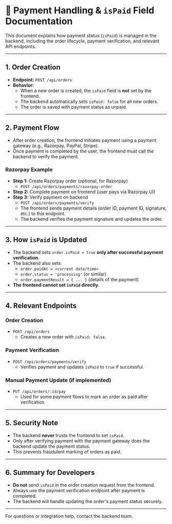 # 🧾 Payment Handling & `isPaid` Field Documentation

This document explains how payment status (`isPaid`) is managed in the backend, including the order lifecycle, payment verification, and relevant API endpoints.

---

## 1. **Order Creation**
- **Endpoint:** `POST /api/orders`
- **Behavior:**
  - When a new order is created, the `isPaid` field is **not** set by the frontend.
  - The backend automatically sets `isPaid: false` for all new orders.
  - The order is saved with payment status as unpaid.

---

## 2. **Payment Flow**
- After order creation, the frontend initiates payment using a payment gateway (e.g., Razorpay, PayPal, Stripe).
- Once payment is completed by the user, the frontend must call the backend to verify the payment.

### **Razorpay Example**
- **Step 1:** Create Razorpay order (optional, for Razorpay)
  - `POST /api/orders/payments/razorpay-order`
- **Step 2:** Complete payment on frontend (user pays via Razorpay UI)
- **Step 3:** Verify payment on backend
  - `POST /api/orders/payments/verify`
  - The frontend sends payment details (order ID, payment ID, signature, etc.) to this endpoint.
  - The backend verifies the payment signature and updates the order.

---

## 3. **How `isPaid` is Updated**
- The backend sets `order.isPaid = true` **only after successful payment verification**.
- The backend also sets:
  - `order.paidAt = <current date/time>`
  - `order.status = 'processing'` (or similar)
  - `order.paymentResult = { ... }` (details of the payment)
- **The frontend cannot set `isPaid` directly.**

---

## 4. **Relevant Endpoints**

### **Order Creation**
- `POST /api/orders`
  - Creates a new order with `isPaid: false`.

### **Payment Verification**
- `POST /api/orders/payments/verify`
  - Verifies payment and updates `isPaid` to `true` if successful.

### **Manual Payment Update (if implemented)**
- `PUT /api/orders/:id/pay`
  - Used for some payment flows to mark an order as paid after verification.

---

## 5. **Security Note**
- The backend **never** trusts the frontend to set `isPaid`.
- Only after verifying payment with the payment gateway does the backend update the payment status.
- This prevents fraudulent marking of orders as paid.

---

## 6. **Summary for Developers**
- **Do not** send `isPaid` in the order creation request from the frontend.
- Always use the payment verification endpoint after payment is completed.
- The backend will handle updating the order's payment status securely.

---

For questions or integration help, contact the backend team. 